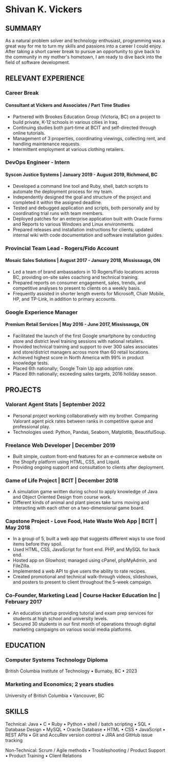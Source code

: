 # Shivan K. Vickers

## SUMMARY

As a natural problem solver and technology enthusiast, programming was a great way for me to turn my skills and passions into a career I could enjoy. After taking a short career break to pursue an opportunity to give back to the community in my mother's hometown, I am ready to dive back into the field of software development.

## RELEVANT EXPERIENCE

### Career Break

#### Consultant at Vickers and Associates / Part Time Studies

- Partnered with Brookes Education Group (Victoria, BC) on a project to build private, K-12 schools in various cities in Iraq.
- Continuing studies both part-time at BCIT and self-directed through online tutorials.
- Management of 3 properties, coordinating viewings, collecting rent, and handling maintenance requests.
- Intermittent employment at various clothing retailers.

### DevOps Engineer - Intern

#### Syscon Justice Systems | January 2019 - August 2019, Richmond, BC

- Developed a command line tool and Ruby, shell, batch scripts to automate the deployment process for my team.
- Independently designed the goal and structure of the project and completed it within the assigned deadline.
- Tested and debugged application and scripts, both personally and by coordinating trial runs with team members.
- Deployed patches for an enterprise application built with Oracle Forms and Reports to various Windows and Linux environments.
- Prepared releases and installation instructions for clients; updated internal wiki with code documentation and software installation guides.

### Provincial Team Lead - Rogers/Fido Account

#### Mosaic Sales Solutions | August 2017 - January 2018, Mississauga, ON

- Led a team of brand ambassadors in 10 Rogers/Fido locations across BC, providing on-site sales coaching and technical training.
- Prepared reports on consumer engagement, sales, trends, and competitive analyses to present to clients on a weekly basis.
- Frequently assisted in shorter length events for Microsoft, Chatr Mobile, HP, and TP-Link, in addition to primary accounts.

### Google Experience Manager

#### Premium Retail Services | May 2016 - June 2017, Mississauga, ON

- Facilitated the launch of the first Google smartphone by conducting store and district level training sessions with national retailers.
- Provided technical training and support to over 300 sales associates and store/district managers across more than 60 retail locations.
- Achieved highest score in North America with 99% in product knowledge tests.
- Placed 6th nationally; Google Train Up app adoption rate.
- Placed 8th nationally; exceeding sales targets, 2016 holiday season.

## PROJECTS

### Valorant Agent Stats | September 2022

- Personal project working collaboratively with my brother. Comparing Valorant agent pick rates between ranks in competitive queue and professional play.
- Technologies used: Python, Pandas, Seaborn, Matplotlib, BeautifulSoup.

### Freelance Web Developer | December 2019

- Built simple, custom front-end features for an e-commerce website on the Shopify platform using HTML, CSS, and Liquid.
- Providing ongoing support and consultation to clients after deployment.

### Game of Life Project | BCIT | December 2018

- A simulation game written during school to apply knowledge of Java and Object Oriented Design from course work.
- Different kinds of animal and plant pieces take turns moving and interacting with each other on a two-dimensional game board.

### Capstone Project - Love Food, Hate Waste Web App | BCIT | May 2018

- In a group of 5, built a web app that suggests different ways to use food items before they spoil.
- Used HTML, CSS, JavaScript for front end. PHP, and MySQL for back end.
- Hosted app on Glowhost; managed using cPanel, phpMyAdmin, and FileZilla.
- Implemented a web API to give users the ability to rate recipes.
- Created promotional and technical walk-through videos, slideshows, and posters to present to client throughout the 5-week campaign.

### Co-Founder, Marketing Lead | Course Hacker Education Inc | February 2017

- An education startup providing tutorial and exam prep services for students at high school and university levels.
- Secured 30 students in our first month of operations through digital marketing campaigns on various social media platforms.

## EDUCATION

### Computer Systems Technology Diploma

British Columbia Institute of Technology • Burnaby, BC • 2023

### Marketing and Economics; 2 years studies

University of British Columbia • Vancouver, BC

## SKILLS

Technical: Java • C • Ruby • Python • shell / batch scripting • SQL • Database Design • MySQL • Oracle Database • HTML • CSS • JavaScript • REST APIs • Git and AccuRev version control • JIRA and GitHub issue tracking

Non-Technical: Scrum / Agile methods • Troubleshooting / Product Support • Product Training • Client Relations
